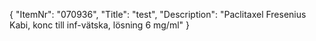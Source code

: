 {
  "ItemNr": "070936",
  "Title": "test",
  "Description": "Paclitaxel Fresenius Kabi, konc till inf-vätska, lösning 6 mg/ml"
}